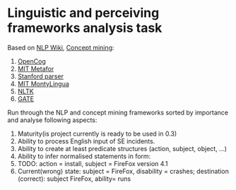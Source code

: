 # Linguistic and perceiving frameworks analysis task

Based on [NLP Wiki](http://en.wikipedia.org/wiki/Natural_language_processing), [Concept mining](http://en.wikipedia.org/wiki/Concept_mining):

 1. [OpenCog](http://en.wikipedia.org/wiki/OpenCog)
 1. [MIT Metafor](http://citeseerx.ist.psu.edu/viewdoc/download?doi=10.1.1.85.5634&rep=rep1&type=pdf)
 1. [Stanford parser](http://nlp.stanford.edu/software/lex-parser.shtml)
 1. [MIT MontyLingua](http://en.wikipedia.org/wiki/MontyLingua)
 1. [NLTK](http://www.nltk.org/getting-started)
 1. [GATE](http://en.wikipedia.org/wiki/General_Architecture_for_Text_Engineering)

Run through the NLP and concept mining frameworks sorted by importance and analyse following aspects:

 1. Maturity(is project currently is ready to be used in 0.3)
 1. Ability to process English input of SE incidents.
 1. Ability to create at least predicate structures (action, subject, object, ...)
 1. Ability to infer normalised statements in form:
  1. TODO: action = install, subject = FireFox version 4.1
  1. Current(wrong) state: subject = FireFox, disability = crashes; destination (correct): subject FireFox, ability= runs
